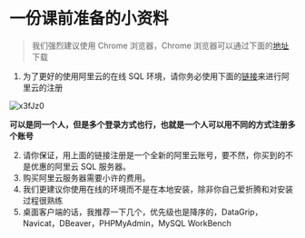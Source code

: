 # 一份课前准备的小资料

> 我们强烈建议使用 Chrome 浏览器，Chrome 浏览器可以通过下面的[地址](https://www.shujudaka.com/documents/aliyun/fang-yuan-hua-xiang-fen-xi.html)下载

1. 为了更好的使用阿里云的在线 SQL 环境，请你务必使用下面的[链接](https://www.aliyun.com/activity/new/index?userCode=orje4xat)来进行阿里云的注册

![x3fJz0](https://oss.images.shujudaka.com/uPic/x3fJz0.png)

**可以是同一个人，但是多个登录方式也行，也就是一个人可以用不同的方式注册多个账号**

2. 请你保证，用上面的链接注册是一个全新的阿里云账号，要不然，你买到的不是优惠的阿里云 SQL 服务器。
3. 购买阿里云服务器需要小许的费用。
4. 我们更建议你使用在线的环境而不是在本地安装，除非你自己爱折腾和对安装过程很熟练
5. 桌面客户端的话，我推荐一下几个，优先级也是降序的，DataGrip，Navicat，DBeaver，PHPMyAdmin，MySQL WorkBench
